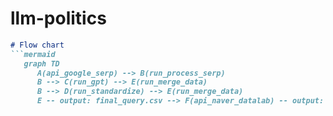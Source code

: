 # llm-politics
 
```markdown
# Flow chart
```mermaid
   graph TD
      A(api_google_serp) --> B(run_process_serp)
      B --> C(run_gpt) --> E(run_merge_data)
      B --> D(run_standardize) --> E(run_merge_data)
      E -- output: final_query.csv --> F(api_naver_datalab) -- output: datalab_popularity.csv --> G(run_prepare_analysis)
```
```
